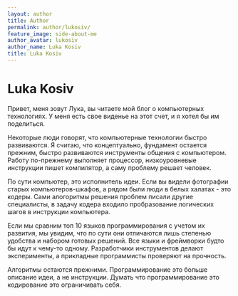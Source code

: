 ```yaml
---
layout: author
title: Author
permalink: author/lukosiv/
feature_image: side-about-me
author_avatar: lukosiv
author_name: Luka Kosiv
title: Luka Kosiv
---
```


# Luka Kosiv

Привет, меня зовут Лука, вы читаете мой блог о компьютерных технологиях. У меня есть свое виденье на этот счет, и я хотел бы им поделиться. 

Некоторые люди говорят, что компьютерные технологии быстро развиваются. Я считаю, что концептуально, фундамент остается прежним, быстро развиваются инструменты общения с компьютером. Работу по-прежнему выполняет процессор,  низкоуровневые инструкции пишет компилятор, а саму проблему решает человек. 

По сути компьютер, это исполнитель идеи. Если вы видели фотографии старых компьютеров-шкафов, а рядом были люди в белых халатах - это кодеры. Сами алогоритмы решения проблем писали другие специалисты, в задачу кодера входило пробразование логических шагов в инструкции компьютера.  
 
 Если мы сравним топ 10 языков программирования с учетом их развития, мы увидим, что по сути они отличаются лишь степенью удобства и набором готовых решений. Все языки и фреймворки будто бы идут к чему-то одному. Разработчики инструментов делают эксперименты, а прикладные программисты проверяют на прочность.  

Алгоритмы остаются прежними. Программирование это больше описание идеи, а не инструкции. Думать что программирование это кодирование это ограничивать себя. 